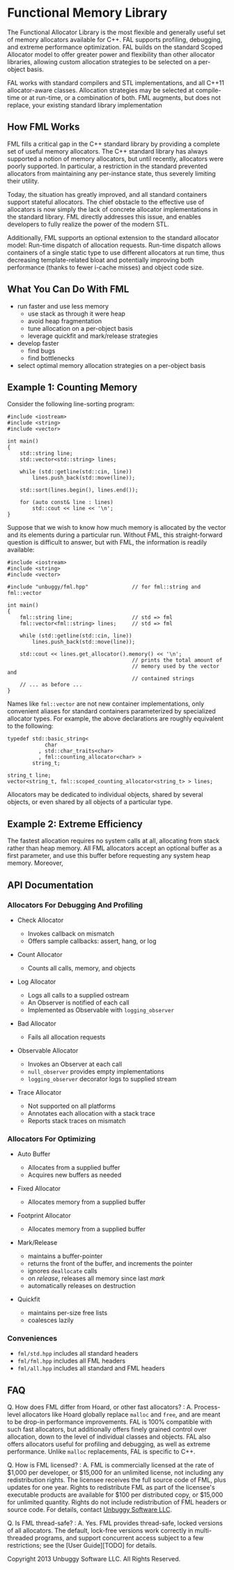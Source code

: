 Functional Memory Library
=========================
The Functional Allocator Library is the most flexible and generally useful set
of memory allocators available for C++.  FAL supports profiling, debugging, and
extreme performance optimization.  FAL builds on the standard Scoped Allocator
model to offer greater power and flexibility than other allocator libraries,
allowing custom allocation strategies to be selected on a per-object basis.

FAL works with standard compilers and STL implementations, and all C++11
allocator-aware classes.  Allocation strategies may be selected at compile-time
or at run-time, or a combination of both.  FML augments, but does not replace,
your existing standard library implementation

How FML Works
-------------
FML fills a critical gap in the C++ standard library by providing a complete
set of useful memory allocators.  The C++ standard library has always supported
a notion of memory allocators, but until recently, allocators were poorly
supported.  In particular, a restriction in the standard prevented allocators
from maintaining any per-instance state, thus severely limiting their utility.

Today, the situation has greatly improved, and all standard containers support
stateful allocators.  The chief obstacle to the effective use of allocators is
now simply the lack of concrete allocator implementations in the standard
library.  FML directly addresses this issue, and enables developers to fully
realize the power of the modern STL.

Additionally, FML supports an optional extension to the standard allocator
model: Run-time dispatch of allocation requests.  Run-time dispatch allows
containers of a single static type to use different allocators at run time,
thus decreasing template-related bloat and potentially improving both
performance (thanks to fewer i-cache misses) and object code size.

What You Can Do With FML
------------------------
* run faster and use less memory
  - use stack as through it were heap
  - avoid heap fragmentation
  - tune allocation on a per-object basis
  - leverage quickfit and mark/release strategies
* develop faster
  - find bugs
  - find bottlenecks
* select optimal memory allocation strategies on a per-object basis

Example 1: Counting Memory
--------------------------
Consider the following line-sorting program:

    #include <iostream>
    #include <string>
    #include <vector>

    int main()
    {
        std::string line;
        std::vector<std::string> lines;

        while (std::getline(std::cin, line))
            lines.push_back(std::move(line));

        std::sort(lines.begin(), lines.end());

        for (auto const& line : lines)
            std::cout << line << '\n';
    }

Suppose that we wish to know how much memory is allocated by the vector and its
elements during a particular run.  Without FML, this straight-forward question
is difficult to answer, but with FML, the information is readily available:

    #include <iostream>
    #include <string>
    #include <vector>

    #include "unbuggy/fml.hpp"              // for fml::string and fml::vector

    int main()
    {
        fml::string line;                   // std => fml
        fml::vector<fml::string> lines;     // std => fml

        while (std::getline(std::cin, line))
            lines.push_back(std::move(line));

        std::cout << lines.get_allocator().memory() << '\n';
                                            // prints the total amount of
                                            // memory used by the vector and
                                            // contained strings
        // ... as before ...
    }


Names like `fml::vector` are not new container implementations, only convenient
aliases for standard containers parameterized by specialized allocator types.
For example, the above declarations are roughly equivalent to the following:

    typedef std::basic_string<
                char
              , std::char_traits<char>
              , fml::counting_allocator<char> >
            string_t;
      
    string_t line;
    vector<string_t, fml::scoped_counting_allocator<string_t> > lines;

Allocators may be dedicated to individual objects, shared by several objects,
or even shared by all objects of a particular type.

Example 2: Extreme Efficiency
-----------------------------
The fastest allocation requires no system calls at all, allocating from stack
rather than heap memory.  All FML allocators accept an optional buffer as a
first parameter, and use this buffer before requesting any system heap memory.
Moreover, 



API Documentation
-----------------
### Allocators For Debugging And Profiling
* Check Allocator
  - Invokes callback on mismatch
  - Offers sample callbacks: assert, hang, or log

* Count Allocator
  - Counts all calls, memory, and objects

* Log Allocator
  - Logs all calls to a supplied ostream
  - An Observer is notified of each call
  - Implemented as Observable with `logging_observer`

* Bad Allocator
  - Fails all allocation requests

* Observable Allocator
  - Invokes an Observer at each call
  - `null_observer` provides empty implementations
  - `logging_observer` decorator logs to supplied stream

* Trace Allocator
  - Not supported on all platforms
  - Annotates each allocation with a stack trace
  - Reports stack traces on mismatch

### Allocators For Optimizing
* Auto Buffer
  - Allocates from a supplied buffer
  - Acquires new buffers as needed

* Fixed Allocator
  - Allocates memory from a supplied buffer

* Footprint Allocator
  - Allocates memory from a supplied buffer


* Mark/Release
  - maintains a buffer-pointer
  - returns the front of the buffer, and increments the pointer
  - ignores `deallocate` calls
  - on _release_, releases all memory since last _mark_
  - automatically releases on destruction

* Quickfit
  - maintains per-size free lists
  - coalesces lazily

### Conveniences
* `fml/std.hpp` includes all standard headers
* `fml/fml.hpp` includes all FML headers
* `fml/all.hpp` includes all standard and FML headers

FAQ
---
Q. How does FML differ from Hoard, or other fast allocators?
:   A. Process-level allocators like Hoard globally replace `malloc` and `free`,
    and are meant to be drop-in performance improvements.  FAL is 100%
    compatible with such fast allocators, but additionally offers finely
    grained control over allocation, down to the level of individual classes
    and objects.  FAL also offers allocators useful for profiling and
    debugging, as well as extreme performance.  Unlike `malloc` replacements,
    FAL is specific to C++.

Q. How is FML licensed?
:   A. FML is commercially licensed at the rate of $1,000 per developer, or
    $15,000 for an unlimited license, not including any redistribution rights.
    The licensee receives the full source code of FML, plus updates for one
    year.  Rights to redistribute FML as part of the licensee's executable
    products are available for $100 per distributed copy, or $15,000 for
    unlimited quantity.  Rights do not include redistribution of FML headers or
    source code.  For details, contact [Unbuggy Software LLC][mail].

Q. Is FML thread-safe?
:  A. Yes.  FML provides thread-safe, locked versions of all allocators.  The
   default, lock-free versions work correctly in multi-threaded programs, and
   support concurrent access subject to a few restrictions; see the
   [User Guide][TODO] for details.
   
[AGPL]: http://www.gnu.org/licenses/agpl-3.0.html
[mail]: mailto:jeff@unbuggy.com

  


<footer>Copyright 2013 Unbuggy Software LLC.  All Rights Reserved.</footer>


